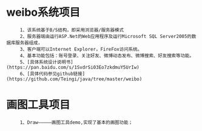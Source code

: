weibo系统项目
=================================
		 1、该系统基于B/S结构，即采用浏览器/服务器模式
		 2、服务器端由运行ASP.Net的Web应用程序及运行Microsoft SQL Server2005的数据库服务器组成，
		 3、客户端可以Internet Explorer，FireFox访问系统。
		 4、基本功能包括：账号登录、关注好友、微博动态发布、微博搜索、好友搜索等功能。
		 5、[具体系统设计说明书](https://pan.baidu.com/s/1SvdrSi03Eo7zkdmuY5UrIw)  
		 6、[具体代码参见github链接](https://github.com/Teingi/java/tree/master/weibo)
		
画图工具项目
=================================
		 1、Draw—————画图工具demo,实现了基本的画图功能；
		
		
